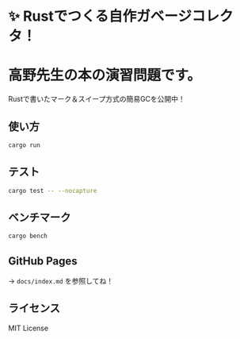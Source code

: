 # ✨ Rustでつくる自作ガベージコレクタ！


# 高野先生の本の演習問題です。
 


Rustで書いたマーク＆スイープ方式の簡易GCを公開中！

## 使い方

```bash
cargo run
```

## テスト

```bash
cargo test -- --nocapture
```

## ベンチマーク

```bash
cargo bench
```

## GitHub Pages

→ `docs/index.md` を参照してね！

## ライセンス

MIT License